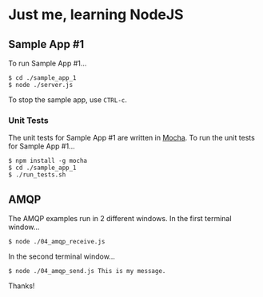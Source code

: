 # Just me, learning NodeJS

## Sample App #1

To run Sample App #1...

    $ cd ./sample_app_1
    $ node ./server.js

To stop the sample app, use `CTRL-c`.

### Unit Tests

The unit tests for Sample App #1 are written in [Mocha](http://visionmedia.github.io/mocha/). To run the unit tests for Sample App #1...

    $ npm install -g mocha
    $ cd ./sample_app_1
    $ ./run_tests.sh

## AMQP

The AMQP examples run in 2 different windows. In the first terminal window...

    $ node ./04_amqp_receive.js

In the second terminal window...

    $ node ./04_amqp_send.js This is my message.

Thanks!
